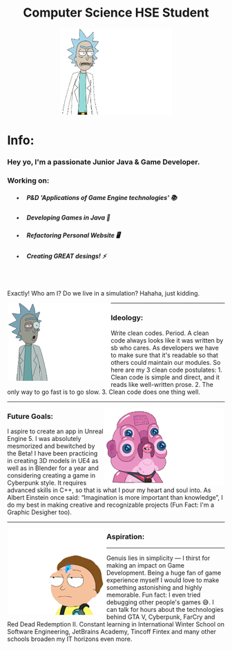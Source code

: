 <h1 align="center">Computer Science HSE Student</h1>
<p align="center"><img src="https://github.com/angversh/angversh/blob/main/me.gif" width="260" height="200"/></p>
<h1 align="left">Info:</h1>

<h3>
    Hey yo, I'm a passionate Junior Java & Game Developer.
</h3>

<h3> 
    Working on:
</h3>
<!--<img align="right" alt="GIF" width="240" height="180" src="https://github.com/angversh/angversh/blob/main/mysteriousme.gif" />  -->
<h5> &emsp;&ensp;•&emsp; P&D 'Applications of Game Engine technologies' 📚</h5>
<h5> &emsp;&ensp;•&emsp; Developing Games in Java 👾<h5>
<h5> &emsp;&ensp;•&emsp; Refactoring Personal Website 🖥️ </h5> 
<h5> &emsp;&ensp;•&emsp; Creating GREAT desings! ⚡</h5>     
<h5> &emsp;&ensp;&emsp;</h5>        
  
Exactly! Who am I? Do we live in a simulation? Hahaha, just kidding.
    
<p>
  <img align="left" alt="GIF" width="240" height="180" src="https://github.com/angversh/angversh/blob/main/mysteriousme.gif">
</p>

---
    
### Ideology:
   
Write clean codes. Period. A clean code always looks like it was written by sb who cares. As developers we have to make sure that it's readable so that others could maintain our modules. So here are my 3 clean code postulates:
	1. Clean code is simple and direct, and it reads like well-written prose.
	2. The only way to go fast is to go slow.
	3. Сlean code does one thing well.
    
---
<p>
  <img align="right" alt="GIF" width="280" height="180" src="https://github.com/angversh/angversh/blob/main/futuregoals.gif">
</p>
    
### Future Goals:

I aspire to create an app in Unreal Engine 5. I was absolutely mesmorized and bewitched by the Beta! I have been practicing in creating 3D models in UE4 as well as in Blender for a year and considering creating a game in Cyberpunk style. It requires advanced skills in C++, so that is what I pour my heart and soul into. As Albert Einstein once said: “Imagination is more important than knowledge”, I do my best in making creative and recognizable projects (Fun Fact: I'm a Graphic Desigher too).

---
<p>
  <img align="left" alt="GIF" width="230" height="200" src="https://github.com/angversh/angversh/blob/main/aspiration.gif">
</p>

### Aspiration:
---

Genuis lies in simplicity — I thirst for making an impact on Game Development. Being a huge fan of game experience myself I would love to make something astonishing and highly memorable. Fun fact: I even tried debugging other people's games 😅. I can talk for hours about the technologies behind GTA V, Cyberpunk, FarCry and Red Dead Redemption II. Constant learning in International Winter School on Software Engineering, JetBrains Academy, Tincoff Fintex and many other schools broaden my IT horizons even more.
    
<!--<h2>
    Instruments
</h2>
    <a href="https://stackoverflow.com/users/17482481/angversh">
<h3 
    align="left">StackOverFlow
</h3>   
        <img src="stackoverflow.png" style="width:3em; height:3em;"/>
</a>
<h2></h2>
</h2>
<h3 
    align="left">Pandas
</h3> 
<a>
    <img src="pandas.png" style="width:3em; height:3em;"/>
</a>
<h2></h2>
<h3 
    align="left">Unreal Engine
</h3> 
<a><img src="ue.png" style="width:3em; height:3em;"/></a>
    
<h1 style="width:0em; height:0em;"/></h1>
<a target="_blank" rel="noopener noreferrer" href="https://www.oracle.com/java/"><img src="java .png" style="width:3em; height:3em;"/></a>
<a><img src="python.png" style="width:2em; height:2em;"/></a> -->




<!--![Stack Overflow[(https://img.shields.io/badge/-Stackoverflow-FE7A16?style=for-the-badge&logo=stack-overflow&logoColor=white)](https://stackoverflow.com/users/17482481/angversh)
![Stack Overflow](https://img.shields.io/badge/-Stackoverflow-FE7A16?style=for-the-badge&logo=stack-overflow&logoColor=white)
[![Top Langs](https://github-readme-stats.vercel.app/api/top-langs/?username=angversh)](https://github.com/angversh/github-readme-stats)
[![Stack Overflow](https://github.com/angversh/angversh/blob/main/stackoverflow.png)](https://stackoverflow.com/users/17482481/angversh) -->

<!--angversh: {
    title_color: "ffffff",
    icon_color: "f179a5",
    text_color: "ffffff",
    bg_color: "0d1117",
    border_color: "b3e4f6",
  }, 

<!--<p align="center">
  <img src=https://readme-typing-svg.herokuapp.com?color=%23F1F1F1&lines=Computer+Science+HSE+Student+ height="100"
       />
</p> --> 

